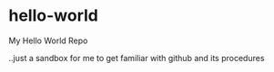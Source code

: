 # hello-world
My Hello World Repo

..just a sandbox for me to get familiar with github and its procedures 
